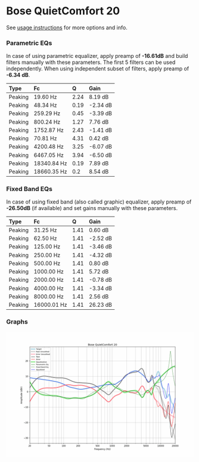 # Bose QuietComfort 20
See [usage instructions](https://github.com/jaakkopasanen/AutoEq#usage) for more options and info.

### Parametric EQs
In case of using parametric equalizer, apply preamp of **-16.61dB** and build filters manually
with these parameters. The first 5 filters can be used independently.
When using independent subset of filters, apply preamp of **-6.34 dB**.

| Type    | Fc          |    Q | Gain     |
|:--------|:------------|:-----|:---------|
| Peaking | 19.60 Hz    | 2.24 | 8.19 dB  |
| Peaking | 48.34 Hz    | 0.19 | -2.34 dB |
| Peaking | 259.29 Hz   | 0.45 | -3.39 dB |
| Peaking | 800.24 Hz   | 1.27 | 7.76 dB  |
| Peaking | 1752.87 Hz  | 2.43 | -1.41 dB |
| Peaking | 70.81 Hz    | 4.31 | 0.42 dB  |
| Peaking | 4200.48 Hz  | 3.25 | -6.07 dB |
| Peaking | 6467.05 Hz  | 3.94 | -6.50 dB |
| Peaking | 18340.84 Hz | 0.19 | 7.89 dB  |
| Peaking | 18660.35 Hz | 0.2  | 8.54 dB  |

### Fixed Band EQs
In case of using fixed band (also called graphic) equalizer, apply preamp of **-26.50dB**
(if available) and set gains manually with these parameters.

| Type    | Fc          |    Q | Gain     |
|:--------|:------------|:-----|:---------|
| Peaking | 31.25 Hz    | 1.41 | 0.60 dB  |
| Peaking | 62.50 Hz    | 1.41 | -2.52 dB |
| Peaking | 125.00 Hz   | 1.41 | -3.46 dB |
| Peaking | 250.00 Hz   | 1.41 | -4.32 dB |
| Peaking | 500.00 Hz   | 1.41 | 0.80 dB  |
| Peaking | 1000.00 Hz  | 1.41 | 5.72 dB  |
| Peaking | 2000.00 Hz  | 1.41 | -0.78 dB |
| Peaking | 4000.00 Hz  | 1.41 | -3.34 dB |
| Peaking | 8000.00 Hz  | 1.41 | 2.56 dB  |
| Peaking | 16000.01 Hz | 1.41 | 26.23 dB |

### Graphs
![](./Bose%20QuietComfort%2020.png)